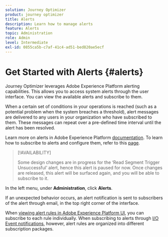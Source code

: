 ```yaml
---
solution: Journey Optimizer
product: journey optimizer
title: Alerts
description: Learn how to manage alerts
feature: Alerts
topic: Administration
role: Admin
level: Intermediate
exl-id: 0855ca5b-c7af-41c4-ad51-bed820ae5ecf
---
```

# Get Started with Alerts {#alerts}

Journey Optimizer leverages Adobe Experience Platform alerting capabilities. This allows you to access system alerts through the user interface. You can view the available alerts and subscribe to them. 

When a certain set of conditions in your operations is reached (such as a potential problem when the system breaches a threshold), alert messages are delivered to any users in your organization who have subscribed to them. These messages can repeat over a pre-defined time interval until the alert has been resolved.

Learn more on alerts in Adobe Experience Platform [documentation](https://experienceleague.adobe.com/docs/experience-platform/observability/alerts/overview.html).
To learn how to subscribe to alerts and configure them, refer to this [page](https://experienceleague.adobe.com/docs/experience-platform/observability/alerts/ui.html).

>[!AVAILABILITY]
>
>Some design changes are in progress for the ‘Read Segment Trigger Unsuccessful’ alert, hence this alert is paused for now. Once changes are released, this alert will be surfaced again, and you will be able to subscribe to it.
>

In the left menu, under **Administration**, click **Alerts**. 

<!--A pre-configured alert for Journey Optimizer is available. This alert will warn you if a read segment node has not processed any profile during the defined time frame.

![](assets/alerts1.png)-->

If an unexpected behavior occurs, an alert notification is sent to subscribers of the alert through email, in the top right corner of the interface.

<!--![](assets/alerts2.png)-->


When [viewing alert rules in Adobe Experience Platform UI](https://experienceleague.adobe.com/docs/experience-platform/observability/alerts/ui.html), you can subscribe to each rule individually. When subscribing to alerts through [I/O Event notifications](https://experienceleague.adobe.com/docs/experience-platform/observability/alerts/subscribe.html), however, alert rules are organized into different subscription packages. 

<!--The I/O event subscription name corresponding to the Read segment alert is: "Journey read segment Delays, Failures and Errors".

>[!WARNING]
>
>These alerts apply only to live journeys. Alerts will not be triggered for journeys in test mode.-->

